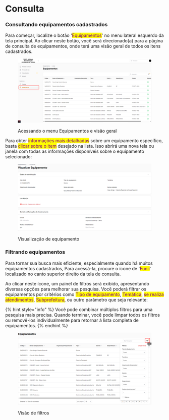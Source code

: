 # Consulta

### Consultando equipamentos cadastrados

Para começar, localize o botão '<mark style="color:purple;">Equipamentos</mark>' no menu lateral esquerdo da tela principal. Ao clicar neste botão, você será direcionado(a) para a página de consulta de equipamentos, onde terá uma visão geral de todos os itens cadastrados.

<figure><img src="../.gitbook/assets/image (47).png" alt=""><figcaption><p>Acessando o menu Equipamentos e visão geral</p></figcaption></figure>

Para obter <mark style="color:purple;">informações mais detalhadas</mark> sobre um equipamento específico, basta <mark style="color:purple;">clicar sobre o item</mark> desejado na lista. Isso abrirá uma nova tela ou janela com todas as informações disponíveis sobre o equipamento selecionado:

<figure><img src="../.gitbook/assets/image (45).png" alt=""><figcaption><p>Visualização de equipamento</p></figcaption></figure>

### Filtrando equipamentos

Para tornar sua busca mais eficiente, especialmente quando há muitos equipamentos cadastrados,  Para acessá-la, procure o ícone de '<mark style="color:purple;">Funil</mark>' localizado no canto superior direito da tela de consulta.

Ao clicar neste ícone, um painel de filtros será exibido, apresentando diversas opções para melhorar sua pesquisa. Você poderá filtrar os equipamentos por critérios como <mark style="color:purple;">Tipo de equipamento</mark>, <mark style="color:purple;">Temática</mark>, <mark style="color:purple;">se realiza atendimentos</mark>, <mark style="color:purple;">Subprefeitura</mark>, ou outro parâmetro que seja relevante:

{% hint style="info" %}
Você pode combinar múltiplos filtros para uma pesquisa mais precisa. Quando terminar, você pode limpar todos os filtros ou removê-los individualmente para retornar à lista completa de equipamentos.
{% endhint %}

<figure><img src="../.gitbook/assets/image (48).png" alt=""><figcaption><p>Visão de filtros</p></figcaption></figure>

